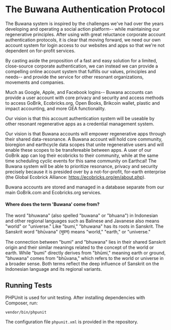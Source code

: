 # The Buwana Authentication Protocol

The Buwana system is inspired by the challenges we've had over the years developing and operating a social action platform-- while maintaining our regenerative principles.  After using with great reluctance corporate account authentication protocols, it is clear that moving forward, we need our own account system for login access to our websites and apps so that we're not dependent on for-profit services.

By casting aside the proposition of a fast and easy solution for a limited, close-source corporate authentication, we can instead we can provide a compelling online account system that fulfills our values, principles and needs-- and provide the service for other resonant organizations, movements and companies.

Much as Google, Apple, and Facebook logins-- Buwana accounts can provide a user account with core privacy and security and access methods to access GoBrik, Ecobricks.org, Open Books, Brikcoin wallet, plastic and impact accounting, and more GEA functionality.

Our vision is that this account authentication system will be useable by other resonant regenerative apps as a credential management system.

Our vision is that Buwana accounts will empower regenerative apps through their shared data-resonance.  A Buwana account will hold core community, bioregion and earthcycle data scopes that unite regenerative users and will enable these scopes to be transfereable between apps.  A user of our GoBrik app can log their ecobricks to their community, while at the same time scheduling cyclic events for this same community on Earthcal!  The Buwana system will be able to prioritize resonance, privacy and security precisely because it is presided over by a not-for-profit, for-earth enterprise (the Global Ecobrick Alliance: https://ecobricks.org/en/about.php).

Buwana accounts are stored and managed in a database separate from our main GoBrik.com and Ecobricks.org services.  

#### Where does the term 'Buwana' come from?

The word "bhuwana" (also spelled "buwana" or "bhuana") in Indonesian and other regional languages such as Balinese and Javanese also means "world" or "universe." Like "bumi," "bhuwana" has its roots in Sanskrit. The Sanskrit word "bhūvana" (भुवन) means "world," "earth," or "universe."

The connection between "bumi" and "bhuwana" lies in their shared Sanskrit origin and their similar meanings related to the concept of the world or earth. While "bumi" directly derives from "bhūmi," meaning earth or ground, "bhuwana" comes from "bhūvana," which refers to the world or universe in a broader sense. Both terms reflect the deep influence of Sanskrit on the Indonesian language and its regional variants.

## Running Tests

PHPUnit is used for unit testing. After installing dependencies with Composer, run:

```
vendor/bin/phpunit
```

The configuration file `phpunit.xml` is provided in the repository.
